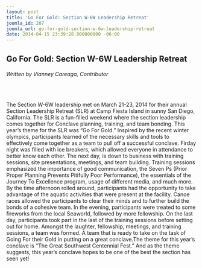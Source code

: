 ```yaml
---
layout: post
title: 'Go For Gold: Section W-6W Leadership Retreat'
joomla_id: 207
joomla_url: go-for-gold-section-w-6w-leadership-retreat
date: 2014-04-15 23:39:28.000000000 -06:00
---
```

<h2>Go For Gold: Section W-6W Leadership Retreat</h2>
<h6>Written by Vianney Careaga, Contributor</h6>
<p>&nbsp;
</p>
<p>The Section W-6W leadership met on March 21-23, 2014 for their annual Section Leadership 
Retreat (SLR) at Camp Fiesta Island in sunny San Diego, California. The SLR is a fun-filled 
weekend where the section leadership comes together for Conclave planning, training, and 
team bonding. This year’s theme for the SLR was “Go For Gold.” Inspired by the recent winter 
olympics, participants learned of the necessary skills and tools to effectively come together 
as a team to pull off a successful conclave. Firday night was filled with ice breakers, which 
allowed everyone in attendance to better know each other. The next day, is down to business 
with training sessions, site presentations, meetings, and team building. Training sessions 
emphasized the importance of good communication, the Seven Ps (Prior Proper Planning 
Prevents Pitifully Poor Performance), the essentials of the Journey To Excellence program, 
usage of different media, and much more. By the time afternoon rolled around, participants 
had the opportunity to take advantage of the aquatic activities that were present at the facility. 
Canoe races allowed the participants to clear their minds and to further build the bonds of 
a cohesive team. In the evening, participants were treated to some fireworks from the local 
Seaworld, followed by more fellowship. On the last day, participants took part in the last of the 
training sessions before setting out for home. Amongst the laughter, fellowship, meetings, and 
training sessions, a team was formed. A team that is ready to take on the task of Going For their 
Gold in putting on a great conclave.The theme for this year’s conclave is “The Great Southwest 
Centennial Fest.” And as the theme suggests, this year’s conclave hopes to be one of the best 
the section has seen yet! </p>

